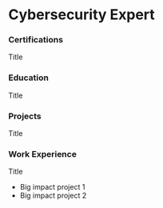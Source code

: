 # Cybersecurity Expert

### Certifications
Title

### Education
Title

### Projects
Title

### Work Experience
Title
- Big impact project 1
- Big impact project 2

